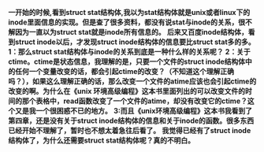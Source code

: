  **一开始的时候,看到struct stat结构体,我以为stat结构体就是unix或者linux下的inode里面信息的实现。但是查了很多资料，都没有说stat与inode的关系，很不解因为一直以为struct stat就是inode所有信息的。**
**后来又百度inode结构体，看到struct inode以后，才发现struct inode结构体的信息要比struct stat多的多。**
**1：那么struct stat结构体与inode的关系到底是一种什么样的关系呢？**
**2：关于ctime。ctime是状态信息，我理解的是，只要一个文件的struct inode结构体中的任何一个变量改变的话，都会引起ctime的改变？（不知道这个理解正确吗？），如果这么理解正确的话，那么改变一个文件的atime应该也会引起ctime的改变的啊。为什么在《unix 环境高级编程》这本书里面列出的可以改变文件的时间的那个表格中，read函数改变了一个文件的atime，却没有改变它的ctime？这个又是我一个很困惑不已的地方。**
**3:而且《unix环境高级编程》这本书我看到了第四章，还是没有关于struct inode结构体的信息和关于inode的函数。很多东西已经开始不理解了，暂时也不想太着急往后看了。**
**我觉得已经有了struct inode结构体了，为什么还需要struct stat结构体呢？真的不明白。** 

